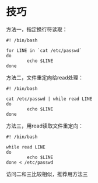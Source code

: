 # 技巧


方法一，指定换行符读取：

    #! /bin/bash  
      
    for LINE in `cat /etc/passwd`  
    do   
            echo $LINE 
    done
 
方法二，文件重定向给read处理：

    #! /bin/bash  
      
    cat /etc/passwd | while read LINE  
    do
            echo $LINE 
    done
 
 
方法三，用read读取文件重定向：

    #! /bin/bash  
      
    while read LINE
    do
            echo $LINE 
    done < /etc/passwd
 
访问二和三比较相似，推荐用方法三